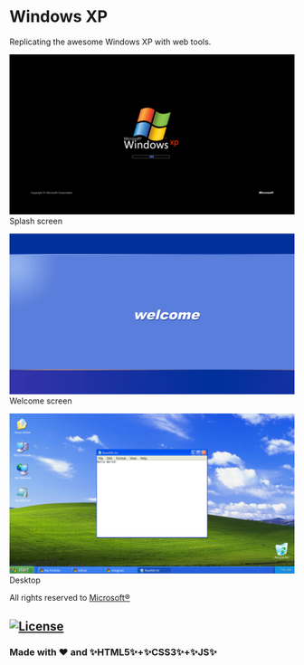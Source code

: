 # Windows XP

Replicating the awesome Windows XP with web tools.

![Windows XP splash screen](windows-xp-splash-screen.png)
Splash screen

![Windows XP welcome screen](windows-xp-welcome-screen.png)
Welcome screen

![Windows XP desktop screen](windows-xp-desktop-screen.png)
Desktop

All rights reserved to [Microsoft&reg;](https://www.microsoft.com/en-in)

## [![License](https://img.shields.io/badge/license-Mozilla%20Public%20License%20Version%202.0-brightGreen?style=for-the-badge&logo=mozilla)](LICENSE)

### Made with &hearts; and :sparkles:HTML5:sparkles:+:sparkles:CSS3:sparkles:+:sparkles:JS:sparkles:
